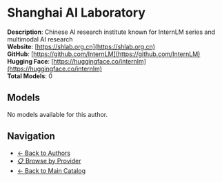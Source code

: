 # Shanghai AI Laboratory

**Description**: Chinese AI research institute known for InternLM series and multimodal AI research  
**Website**: [https://shlab.org.cn](https://shlab.org.cn)  
**GitHub**: [https://github.com/InternLM](https://github.com/InternLM)  
**Hugging Face**: [https://huggingface.co/internlm](https://huggingface.co/internlm)  
**Total Models**: 0

## Models

No models available for this author.

## Navigation

- [← Back to Authors](../README.md)
- [📋 Browse by Provider](../../providers/README.md)
- [← Back to Main Catalog](../../README.md)
